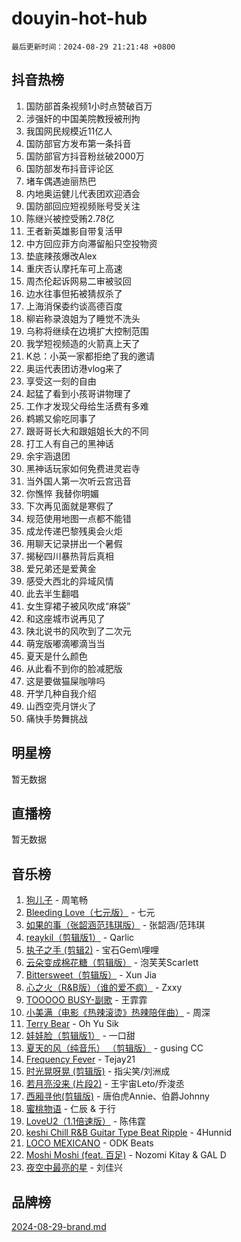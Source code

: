 # douyin-hot-hub

`最后更新时间：2024-08-29 21:21:48 +0800`

## 抖音热榜

1. 国防部首条视频1小时点赞破百万
1. 涉强奸的中国美院教授被刑拘
1. 我国网民规模近11亿人
1. 国防部官方发布第一条抖音
1. 国防部官方抖音粉丝破2000万
1. 国防部发布抖音评论区
1. 堵车偶遇迪丽热巴
1. 内地奥运健儿代表团欢迎酒会
1. 国防部回应短视频账号受关注
1. 陈继兴被控受贿2.78亿
1. 王者新英雄影自带复活甲
1. 中方回应菲方向滞留船只空投物资
1. 垫底辣孩爆改Alex
1. 重庆否认摩托车可上高速
1. 周杰伦起诉网易二审被驳回
1. 边水往事但拓被猜叔杀了
1. 上海消保委约谈高德百度
1. 柳岩称录浪姐为了睡觉不洗头
1. 乌称将继续在边境扩大控制范围
1. 我学短视频造的火箭真上天了
1. K总：小英一家都拒绝了我的邀请
1. 奥运代表团访港vlog来了
1. 享受这一刻的自由
1. 起猛了看到小孩哥讲物理了
1. 工作才发现父母给生活费有多难
1. 鹈鹕又偷吃同事了
1. 跟哥哥长大和跟姐姐长大的不同
1. 打工人有自己的黑神话
1. 余宇涵退团
1. 黑神话玩家如何免费进灵岩寺
1. 当外国人第一次听云宫迅音
1. 你憔悴 我替你明媚
1. 下次再见面就是寒假了
1. 规范使用地图一点都不能错
1. 成龙传递巴黎残奥会火炬
1. 用聊天记录拼出一个暑假
1. 揭秘四川暴热背后真相
1. 爱兄弟还是爱黄金
1. 感受大西北的异域风情
1. 此去半生翻唱
1. 女生穿裙子被风吹成“麻袋”
1. 和这座城市说再见了
1. 陕北说书的风吹到了二次元
1. 萌宠版嘟滴嘟滴当当
1. 夏天是什么颜色
1. 从此看不到你的脸减肥版
1. 这是要做猫屎咖啡吗
1. 开学几种自我介绍
1. 山西空壳月饼火了
1. 痛快手势舞挑战

## 明星榜

暂无数据

## 直播榜

暂无数据

## 音乐榜

1. [狗儿子](https://sf3-cdn-tos.douyinstatic.com/obj/tos-cn-ve-2774/osvuItF7HhQ8nfz5BHDCMbu5ZOmgxBGtmcEpfn) - 周笔畅
1. [Bleeding Love（七元版）](https://sf5-hl-cdn-tos.douyinstatic.com/obj/tos-cn-ve-2774/oEgC9eZFHQ1MfSRnrfkzFp8AayDWqAQMABBgUs) - 七元
1. [如果的事（张韶涵范玮琪版）](https://sf3-cdn-tos.douyinstatic.com/obj/tos-cn-ve-2774/owI7MDDyzHddFIDNOFiTf8qYP1fafEiAgmjsCv) - 张韶涵/范玮琪
1. [reaykil（剪辑版1）](https://sf3-cdn-tos.douyinstatic.com/obj/tos-cn-ve-2774/osSIWpEdiiBoAWKQMsIBhmw1wUEJn5z20ANfA9) - Qarlic
1. [执子之手 (剪辑2)](https://sf5-hl-cdn-tos.douyinstatic.com/obj/tos-cn-ve-2774/oUoZLQjCc31XzqsBnBQUNgeKtYPBcgbFDwtfcu) - 宝石Gem\哩哩
1. [云朵变成棉花糖（剪辑版）](https://sf5-hl-cdn-tos.douyinstatic.com/obj/tos-cn-ve-2774/o8LC84GQLALFfXeyJmh8KE61byVQYMMeAZLfEI) - 泡芙芙Scarlett
1. [Bittersweet（剪辑版）](https://sf5-hl-cdn-tos.douyinstatic.com/obj/tos-cn-ve-2774/oIR5xcAceFQosUeHXGzNQpCesIBELaANA2RYoJ) - Xun Jia
1. [心之火（R&B版）（谁的爱不疯）](https://sf5-hl-cdn-tos.douyinstatic.com/obj/tos-cn-ve-2774/okemkEDaIBBE3OosftCgMxlFkLQZRw37t36ZQv) - Zxxy
1. [TOOOOO BUSY-副歌](https://sf5-hl-cdn-tos.douyinstatic.com/obj/tos-cn-ve-2774/o0fmjGZetNDjSM5EimFs2QlzBg30YgByJMRQrC) - 王霏霏
1. [小美满（电影《热辣滚烫》热辣陪伴曲）](https://sf5-hl-cdn-tos.douyinstatic.com/obj/tos-cn-ve-2774/o0GAn2lSgfZIDUgtevCGDQYnFg4CwnrBaxbTZL) - 周深
1. [Terry Bear](https://sf6-cdn-tos.douyinstatic.com/obj/tos-cn-ve-2774/oY98zQoBzAv3LMriiCP1nBInWAHWfS2wisMjSc) - Oh Yu Sik
1. [娃娃脸（剪辑版1）](https://sf5-hl-cdn-tos.douyinstatic.com/obj/tos-cn-ve-2774/oIimSCgQoNUePTAZ1Ba7TeADY4KetGYsVFeaaB) - 一口甜
1. [夏天的风（纯音乐） （剪辑版）](https://sf3-cdn-tos.douyinstatic.com/obj/tos-cn-ve-2774/oUzLjBZZFQAoNRmGokEeD5zfQCObp6UeFAnTa6) - gusing CC
1. [Frequency Fever](https://sf3-cdn-tos.douyinstatic.com/obj/tos-cn-ve-2774/os94PCgvfCQSGh1ogDZmrFB6eEACFtZXwHEYHh) - Tejay21
1. [时光晃呀晃 (剪辑版)](https://sf3-cdn-tos.douyinstatic.com/obj/tos-cn-ve-2774/o8ACeQem3gwI1x3GIYGAfKG0LJebKFRJDwRwyW) - 指尖笑/刘洲成
1. [若月亮没来 (片段2)](https://sf5-hl-cdn-tos.douyinstatic.com/obj/tos-cn-ve-2774/ocQavLLjkCOeDxGyYeIMGgNAIwJ0QXE1Ve3Fzv) - 王宇宙Leto/乔浚丞
1. [西厢寻他(剪辑版)](https://sf5-hl-cdn-tos.douyinstatic.com/obj/tos-cn-ve-2774/oUsAVfAQKlRNxEv5qxvIB8o5qmIWUcXbzJKJhw) - 唐伯虎Annie、伯爵Johnny
1. [蜜桃物语](https://sf6-cdn-tos.douyinstatic.com/obj/tos-cn-ve-2774/oIhOSCZtIACtYU4XQkngiW9kCBfVD1Fz9IYeqL) - 仁辰 & 于行
1. [LoveU2（1.1倍速版）](https://sf5-hl-cdn-tos.douyinstatic.com/obj/tos-cn-ve-2774/oQMeDffLaEmgMwgCOEMAFCI6INzoFPgWdD0rsa) - 陈伟霆
1. [keshi Chill R&B Guitar Type Beat Ripple](https://sf5-hl-cdn-tos.douyinstatic.com/obj/tos-cn-ve-2774/okQIfmitAB3HpgZQo0YCEFEACcDhQngn0fkFIC) - 4Hunnid
1. [LOCO MEXICANO](https://sf5-hl-cdn-tos.douyinstatic.com/obj/tos-cn-ve-2774/owxVoxJorA4ILBfsMAjU6t7O1xW9w0tS7EYzh6) - ODK Beats
1. [Moshi Moshi (feat. 百足)](https://sf5-hl-cdn-tos.douyinstatic.com/obj/tos-cn-ve-2774/ooJjIHi8hVoNioNtAOBBMJ13sqywJAGW1piyfb) - Nozomi Kitay & GAL D
1. [夜空中最亮的星](https://sf3-cdn-tos.douyinstatic.com/obj/tos-cn-ve-2774/o4IfgGwqqnFeXEMGaS8JBzJAdayAaCeoxqbjCD) - 刘佳兴

## 品牌榜

[2024-08-29-brand.md](2024-08-29-brand.md)
